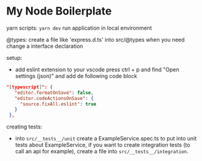# My Node Boilerplate

yarn scripts:
`yarn dev` run application in local environment

@types:
create a file like 'express.d.ts' into src/@types when you need change a interface declaration

setup:

- add eslint extension to your vscode
  press ctrl + p and find "Open settings (json)" and add de following code block

```json
"[typescript]": {
   "editor.formatOnSave": false,
   "editor.codeActionsOnSave": {
     "source.fixAll.eslint": true
   }
 },
```


creating tests:
- into `src/__tests__/unit`  create a  ExampleService.spec.ts to put into unit tests about ExampleService, if you want to create integration tests (to call an api for example), create a file into `src/__tests__/integration`.
